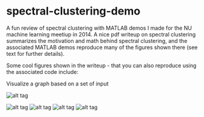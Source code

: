 # spectral-clustering-demo

A fun review of spectral clustering with MATLAB demos I made for the NU machine learning meetiup in 2014.  A nice pdf writeup on spectral clustering summarizes the motivation and math behind spectral clustering, and the associated MATLAB demos reproduce many of the figures shown there (see text for further details).

Some cool figures shown in the writeup - that you can also reproduce using the associated code include:

Visualize a graph based on a set of input 

![alt tag](https://raw.githubusercontent.com/jermwatt/spectral-clustering-demo/master/demo-images/smiley_graph.jpg)

![alt tag](https://raw.githubusercontent.com/jermwatt/spectral-clustering-demo/master/demo-images/smiley_graph.jpg)
![alt tag](https://raw.githubusercontent.com/jermwatt/spectral-clustering-demo/master/demo-images/smiley_graph.jpg)
![alt tag](https://raw.githubusercontent.com/jermwatt/spectral-clustering-demo/master/demo-images/smiley_graph.jpg)
![alt tag](https://raw.githubusercontent.com/jermwatt/spectral-clustering-demo/master/demo-images/smiley_graph.jpg)


